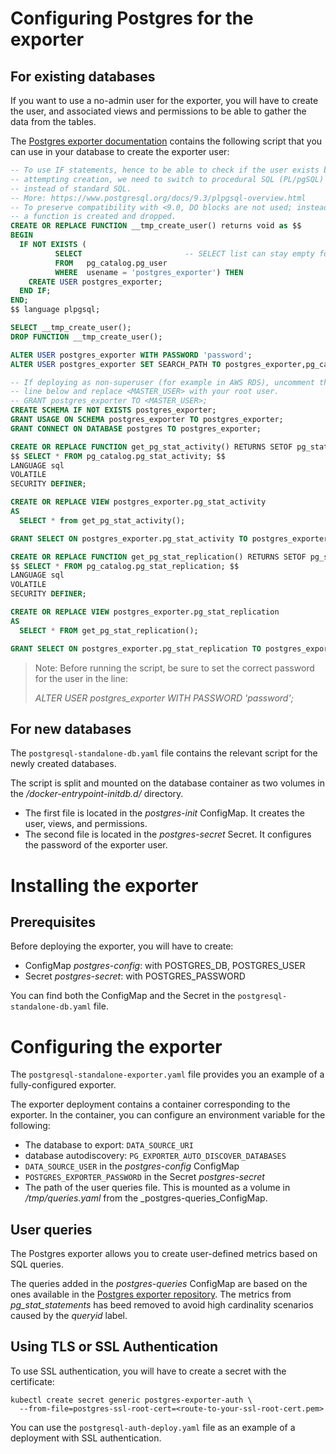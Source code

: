 # Configuring Postgres for the exporter
## For existing databases
If you want to use a no-admin user for the exporter, you will have to create the user, and associated views and permissions to
be able to gather the data from the tables.

The [Postgres exporter documentation](https://github.com/wrouesnel/postgres_exporter) contains the following script that you can use in your database to create the exporter user:
```sql
-- To use IF statements, hence to be able to check if the user exists before
-- attempting creation, we need to switch to procedural SQL (PL/pgSQL)
-- instead of standard SQL.
-- More: https://www.postgresql.org/docs/9.3/plpgsql-overview.html
-- To preserve compatibility with <9.0, DO blocks are not used; instead,
-- a function is created and dropped.
CREATE OR REPLACE FUNCTION __tmp_create_user() returns void as $$
BEGIN
  IF NOT EXISTS (
          SELECT                       -- SELECT list can stay empty for this
          FROM   pg_catalog.pg_user
          WHERE  usename = 'postgres_exporter') THEN
    CREATE USER postgres_exporter;
  END IF;
END;
$$ language plpgsql;

SELECT __tmp_create_user();
DROP FUNCTION __tmp_create_user();

ALTER USER postgres_exporter WITH PASSWORD 'password';
ALTER USER postgres_exporter SET SEARCH_PATH TO postgres_exporter,pg_catalog;

-- If deploying as non-superuser (for example in AWS RDS), uncomment the GRANT
-- line below and replace <MASTER_USER> with your root user.
-- GRANT postgres_exporter TO <MASTER_USER>;
CREATE SCHEMA IF NOT EXISTS postgres_exporter;
GRANT USAGE ON SCHEMA postgres_exporter TO postgres_exporter;
GRANT CONNECT ON DATABASE postgres TO postgres_exporter;

CREATE OR REPLACE FUNCTION get_pg_stat_activity() RETURNS SETOF pg_stat_activity AS
$$ SELECT * FROM pg_catalog.pg_stat_activity; $$
LANGUAGE sql
VOLATILE
SECURITY DEFINER;

CREATE OR REPLACE VIEW postgres_exporter.pg_stat_activity
AS
  SELECT * from get_pg_stat_activity();

GRANT SELECT ON postgres_exporter.pg_stat_activity TO postgres_exporter;

CREATE OR REPLACE FUNCTION get_pg_stat_replication() RETURNS SETOF pg_stat_replication AS
$$ SELECT * FROM pg_catalog.pg_stat_replication; $$
LANGUAGE sql
VOLATILE
SECURITY DEFINER;

CREATE OR REPLACE VIEW postgres_exporter.pg_stat_replication
AS
  SELECT * FROM get_pg_stat_replication();

GRANT SELECT ON postgres_exporter.pg_stat_replication TO postgres_exporter;
```
> Note: Before running the script, be sure to set the correct password for the user in the line:
>
> _ALTER USER postgres_exporter WITH PASSWORD 'password';_

## For new databases
The `postgresql-standalone-db.yaml` file contains the relevant script for the newly created databases.

The script is split and mounted on the database container as two volumes in the _/docker-entrypoint-initdb.d/_ directory.
* The first file is located in the _postgres-init_ ConfigMap. It creates the user, views, and permissions.
* The second file is located in the _postgres-secret_ Secret. It configures the password of the exporter user.

# Installing the exporter
## Prerequisites
Before deploying the exporter, you will have to create:
* ConfigMap _postgres-config_: with POSTGRES_DB, POSTGRES_USER
* Secret _postgres-secret_: with POSTGRES_PASSWORD

You can find both the ConfigMap and the Secret in the `postgresql-standalone-db.yaml` file.

# Configuring the exporter
The `postgresql-standalone-exporter.yaml` file provides you an example of a fully-configured exporter.

The exporter deployment contains a container corresponding to the exporter. In the container, you can configure an environment variable for the following:

* The database to export: `DATA_SOURCE_URI`
* database autodiscovery: `PG_EXPORTER_AUTO_DISCOVER_DATABASES`
* `DATA_SOURCE_USER` in the _postgres-config_ ConfigMap
* `POSTGRES_EXPORTER_PASSWORD` in the Secret _postgres-secret_
* The path of the user queries file. This is mounted as a volume in _/tmp/queries.yaml_ from the _postgres-queries_ConfigMap.

## User queries
The Postgres exporter allows you to create user-defined metrics based on SQL queries.

The queries added in the _postgres-queries_ ConfigMap are based on the ones available in the [Postgres exporter repository](https://github.com/wrouesnel/postgres_exporter).
The metrics from _pg_stat_statements_ has beed removed to avoid high cardinality scenarios caused by the _queryid_ label.

## Using TLS or SSL Authentication
To use SSL authentication, you will have to create a secret with the certificate:
```
kubectl create secret generic postgres-exporter-auth \
  --from-file=postgres-ssl-root-cert=<route-to-your-ssl-root-cert.pem>
```

You can use the `postgresql-auth-deploy.yaml` file as an example of a deployment with SSL authentication.